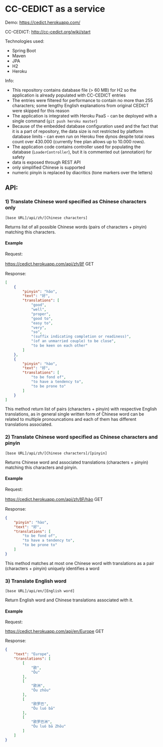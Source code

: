 # CC-CEDICT as a service

Demo:
https://cedict.herokuapp.com/

CC-CEDICT:
http://cc-cedict.org/wiki/start

Technologies used:
- Spring Boot
- Maven
- JPA
- H2
- Heroku

Info:
- This repository contains database file (> 60 MB) for H2 so the application is already populated with CC-CEDICT entries
- The entries were filtered for performance to contain no more than 255 characters; some lengthy English explanations from original CEDICT were skipped for this reason
- The application is integrated with Heroku PaaS - can be deployed with a single command (`git push heroku master`)
- Because of the embedded database configuration used and the fact that it is a part of repository, the data size is not restricted by platform database limits - can even run on Heroku free dynos despite total rows count over 430.000 (currently free plan allows up to 10.000 rows).
- The application code contains controller used for populating the database (`LoaderController`), but it is commented out (annotation) for safety
- data is exposed through REST API
- only simplified Chinese is supported
- numeric pinyin is replaced by diacritics (tone markers over the letters)

## API:

### 1) Translate Chinese word specified as Chinese characters only

`[base URL]/api/zh/[Chinese characters]`

Returns list of all possible Chinese words (pairs of characters + pinyin) matching this characters.

#### Example

Request:

https://cedict.herokuapp.com/api/zh/好 GET

Response:

```json
[
    {
        "pinyin": "hǎo",
        "text": "好",
        "translations": [
            "good",
            "well",
            "proper",
            "good to",
            "easy to",
            "very",
            "so",
            "(suffix indicating completion or readiness)",
            "(of an unmarried couple) to be close",
            "to be keen on each other"
        ]
    },
    {
        "pinyin": "hào",
        "text": "好",
        "translations": [
            "to be fond of",
            "to have a tendency to",
            "to be prone to"
        ]
    }
]
```

This method return list of pairs (characters + pinyin) with respective English translations, as in general single written form of Chinese word can be related to multiple pronouncations and each of them has different translations associated.


### 2) Translate Chinese word specified as Chinese characters and pinyin

`[base URL]/api/zh/[Chinese characters]/[pinyin]`

Returns Chinese word and associated translations (characters + pinyin) matching this characters and pinyin.

#### Example

Request:

https://cedict.herokuapp.com/api/zh/好/hào GET

Response:

```json
{
    "pinyin": "hào",
    "text": "好",
    "translations": [
        "to be fond of",
        "to have a tendency to",
        "to be prone to"
    ]
}
```

This method matches at most one Chinese word with translations as a pair (characters + pinyin)  uniquely identifies a word


### 3) Translate English word

`[base URL]/api/en/[English word]`

Return English word and Chinese translations associated with it.

#### Example

Request:

https://cedict.herokuapp.com/api/en/Europe GET

Response:
```json
{
    "text": "Europe",
    "translations": [
        [
            "欧",
            "Ōu"
        ],
        [
            "欧洲",
            "Ōu zhōu"
        ],
        [
            "欧罗巴",
            "Ōu luó bā"
        ],
        [
            "欧罗巴洲",
            "Ōu luó bā Zhōu"
        ]
    ]
}
```







